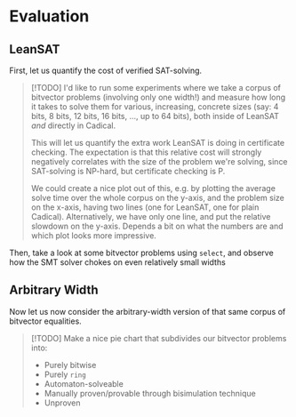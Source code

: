 # Evaluation

## LeanSAT
First, let us quantify the cost of verified SAT-solving.
>[!TODO]
>I'd like to run some experiments where we take a corpus of bitvector problems (involving only one width!) and measure how long it takes to solve them for various, increasing, concrete sizes (say: 4 bits, 8 bits, 12 bits, 16 bits, ..., up to 64 bits), both inside of LeanSAT *and* directly in Cadical.
>
>This will let us quantify the extra work LeanSAT is doing in certificate checking. The expectation is that this relative cost will strongly negatively correlates with the size of the problem we're solving, since SAT-solving is NP-hard, but certificate checking is P. 
>
>We could create a nice plot out of this, e.g. by plotting the average solve time over the whole corpus on the y-axis, and the problem size on the x-axis, having two lines (one for LeanSAT, one for plain Cadical).
>Alternatively, we have only one line, and put the relative slowdown on the y-axis. Depends a bit on what the numbers are and which plot looks more impressive.

Then, take a look at some bitvector problems using `select`, and observe how the SMT solver chokes on even relatively small widths



## Arbitrary Width
Now let us now consider the arbitrary-width version of that same corpus of bitvector equalities.

>[!TODO]
>Make a nice pie chart that subdivides our bitvector problems into:
>- Purely bitwise
>- Purely `ring`
>- Automaton-solveable
>- Manually proven/provable through bisimulation technique
>- Unproven






